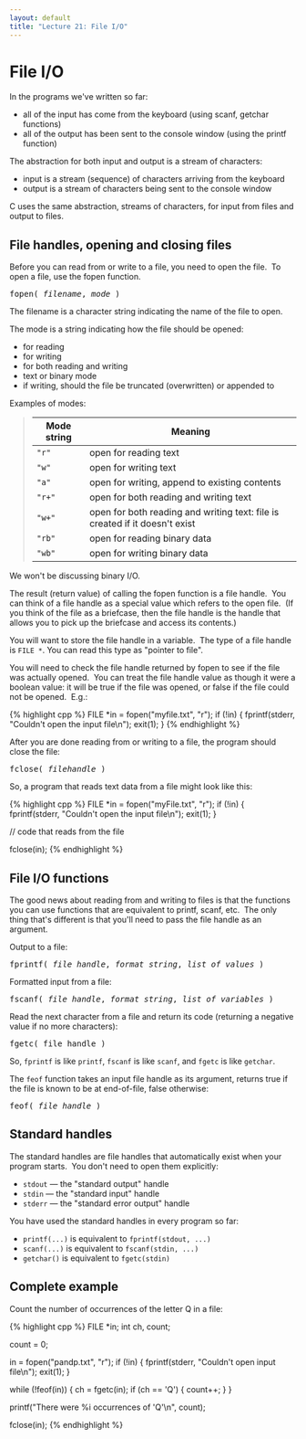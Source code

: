 ```yaml
---
layout: default
title: "Lecture 21: File I/O"
---
```


# File I/O

In the programs we've written so far:

* all of the input has come from the keyboard (using scanf, getchar functions)
* all of the output has been sent to the console window (using the printf function)

The abstraction for both input and output is a stream of characters:

* input is a stream (sequence) of characters arriving from the keyboard
* output is a stream of characters being sent to the console window

C uses the same abstraction, streams of characters, for input from files and output to files.

## File handles, opening and closing files

Before you can read from or write to a file, you need to open the file.  To open a file, use the fopen function.

<pre>
fopen( <i>filename</i>, <i>mode</i> )
</pre>

The filename is a character string indicating the name of the file to open.

The mode is a string indicating how the file should be opened:

* for reading
* for writing
* for both reading and writing
* text or binary mode
* if writing, should the file be truncated (overwritten) or appended to

Examples of modes:

> Mode string | Meaning
> ----------- | -------
> `"r"` | open for reading text
> `"w"` | open for writing text
> `"a"` | open for writing, append to existing contents
> `"r+"` | open for both reading and writing text
> `"w+"` | open for both reading and writing text: file is created if it doesn't exist
> `"rb"` | open for reading binary data
> `"wb"` | open for writing binary data

We won't be discussing binary I/O.

The result (return value) of calling the fopen function is a file handle.  You can think of a file handle as a special value which refers to the open file.  (If you think of the file as a briefcase, then the file handle is the handle that allows you to pick up the briefcase and access its contents.)

You will want to store the file handle in a variable.  The type of a file handle is `FILE *`.  You can read this type as "pointer to file".

You will need to check the file handle returned by fopen to see if the file was actually opened.  You can treat the file handle value as though it were a boolean value: it will be true if the file was opened, or false if the file could not be opened.  E.g.:

{% highlight cpp %}
FILE *in = fopen("myfile.txt", "r");
if (!in) {
    fprintf(stderr, "Couldn't open the input file\n");
    exit(1);
}
{% endhighlight %}

After you are done reading from or writing to a file, the program should close the file:

<pre>
fclose( <i>filehandle</i> )
</pre>

So, a program that reads text data from a file might look like this:

{% highlight cpp %}
FILE *in = fopen("myFile.txt", "r");
if (!in) {
    fprintf(stderr, "Couldn't open the input file\n");
    exit(1);
}

// code that reads from the file

fclose(in);
{% endhighlight %}

## File I/O functions

The good news about reading from and writing to files is that the functions you can use functions that are equivalent to printf, scanf, etc.  The only thing that's different is that you'll need to pass the file handle as an argument.

Output to a file:

<pre>
fprintf( <i>file handle</i>, <i>format string</i>, <i>list of values</i> )
</pre>

Formatted input from a file:

<pre>
fscanf( <i>file handle</i>, <i>format string</i>, <i>list of variables</i> )
</pre>

Read the next character from a file and return its code (returning a negative value if no more characters):

<pre>
fgetc( file handle )
</pre>

So, `fprintf` is like `printf`, `fscanf` is like `scanf`, and `fgetc` is like `getchar`.

The `feof` function takes an input file handle as its argument, returns true if the file is known to be at end-of-file, false otherwise:

<pre>
feof( <i>file handle</i> )
</pre>

## Standard handles

The standard handles are file handles that automatically exist when your program starts.  You don't need to open them explicitly:

* `stdout` &mdash; the "standard output" handle
* `stdin` &mdash; the "standard input" handle
* `stderr` &mdash; the "standard error output" handle

You have used the standard handles in every program so far:

* `printf(...)` is equivalent to `fprintf(stdout, ...)`
* `scanf(...)` is equivalent to `fscanf(stdin, ...)`
* `getchar()` is equivalent to `fgetc(stdin)`

## Complete example

Count the number of occurrences of the letter Q in a file:

{% highlight cpp %}
FILE *in;
int ch, count;

count = 0;

in = fopen("pandp.txt", "r");
if (!in) {
	fprintf(stderr, "Couldn't open input file\n");
	exit(1);
}

while (!feof(in)) {
	ch = fgetc(in);
	if (ch == 'Q') {
		count++;
	}
}

printf("There were %i occurrences of 'Q'\n", count);

fclose(in);
{% endhighlight %}

<!-- vim:set wrap: ­-->
<!-- vim:set linebreak: -->
<!-- vim:set nolist: -->
